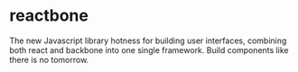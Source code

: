 # reactbone
The new Javascript library hotness for building user interfaces, combining both react and backbone into one single framework. Build components like there is no tomorrow.
